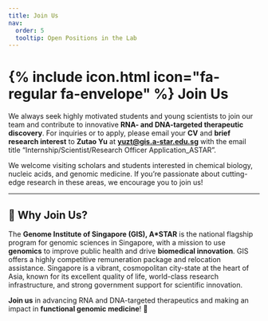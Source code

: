 ```yaml
---
title: Join Us
nav:
  order: 5
  tooltip: Open Positions in the Lab
---
```


# {% include icon.html icon="fa-regular fa-envelope" %} Join Us

We always seek highly motivated students and young scientists to join our team and contribute to innovative **RNA- and DNA-targeted therapeutic discovery**. For inquiries or to apply, please email your **CV** and **brief research interest** to **Zutao Yu** at **yuzt@gis.a-star.edu.sg** with the email title “Internship/Scientist/Research Officer Application_ASTAR”.

We welcome visiting scholars and students interested in chemical biology, nucleic acids, and genomic medicine. If you’re passionate about cutting-edge research in these areas, we encourage you to join us!

---

## 🌟 Why Join Us?

The **Genome Institute of Singapore (GIS), A*STAR** is the national flagship program for genomic sciences in Singapore, with a mission to use **genomics** to improve public health and drive **biomedical innovation**. GIS offers a highly competitive remuneration package and relocation assistance. Singapore is a vibrant, cosmopolitan city-state at the heart of Asia, known for its excellent quality of life, world-class research infrastructure, and strong government support for scientific innovation.

**Join us** in advancing RNA and DNA-targeted therapeutics and making an impact in **functional genomic medicine**! 🚀

